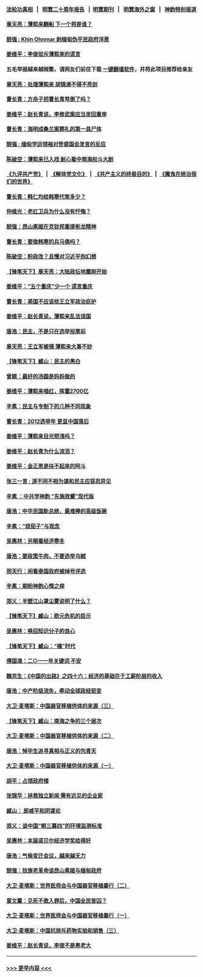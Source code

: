 #### [法轮功真相](https://github.com/gfw-breaker/truth/blob/master/README.md?t=0) &nbsp;&nbsp;|&nbsp;&nbsp; [明慧二十周年报告](https://github.com/gfw-breaker/mh-reports/blob/master/README.md?t=0) &nbsp;&nbsp;|&nbsp;&nbsp;[明慧期刊](https://github.com/gfw-breaker/mh-qikan) &nbsp;&nbsp;|&nbsp;&nbsp; [明慧海外之窗](https://github.com/gfw-breaker/mh-news/blob/master/README.md?t=0) &nbsp;&nbsp;|&nbsp;&nbsp; [神韵特别报道](https://github.com/gfw-breaker/mh-news/blob/master/shenyun.md?t=0)
#### [章天亮：薄熙来翻船 下一个将是谁？](../pages/nsc423/n3540695.md?t=02251508) 
#### [貌强 : Khin Ohnmar 剥缅甸伪平民政府洋葱](../pages/nsc423/n3538353.md?t=02251508) 
#### [姜维平：李俊驳斥薄熙来的谎言](../pages/nsc423/n3537277.md?t=02251508) 
#### 五毛举报越来越频繁，请网友们前往下载 [一键翻墙软件](https://github.com/gfw-breaker/ssr-accounts)，并将此项目推荐给亲友
#### [章天亮：处理薄熙来 胡锦涛不得不亮剑](../pages/nsc423/n3536484.md?t=02251508) 
#### [曹长青：方舟子把曹长青骂倒了吗？](../pages/nsc423/n3535854.md?t=02251508) 
#### [姜维平：赵长青说，李修武案应当发回重审](../pages/nsc423/n3535014.md?t=02251508) 
#### [曹长青：海明成桑兰案葬礼的第一具尸体](../pages/nsc423/n3533641.md?t=02251508) 
#### [貌强 : 缅甸学运领袖对登盛国会发言的反应](../pages/nsc423/n3531584.md?t=02251508) 
#### [陈破空：薄熙来已入戏 耐心看中南海权斗大剧](../pages/nsc423/n3531163.md?t=02251508) 
#### [《九评共产党》](https://github.com/begood0513/9ping.md/blob/master/README.md) &nbsp;|&nbsp; [《解体党文化》](../../../../jtdwh.md/blob/master/README.md)  &nbsp;|&nbsp; [《共产主义的终极目的》](../../../../gczydzjmd.md/blob/master/README.md) &nbsp;|&nbsp; [《魔鬼在统治我们的世界》](../../../../mgztzwmdsj.md/blob/master/README.md) 
#### [曹长青：韩仁均给韩寒代笔多少？](../pages/nsc423/n3526190.md?t=02251508) 
#### [仲维光：老红卫兵为什么没有忏悔？](../pages/nsc423/n3524996.md?t=02251508) 
#### [貌强：昂山素姬在克钦邦重提彬龙精神](../pages/nsc423/n3524985.md?t=02251508) 
#### [曹长青：要做韩寒的兵马俑吗？](../pages/nsc423/n3523548.md?t=02251508) 
#### [陈破空：盼政改？且慢对习近平抱幻想](../pages/nsc423/n3520626.md?t=02251508) 
#### [【锋笔天下】章天亮：大陆政坛地震刚开始](../pages/nsc423/n3520117.md?t=02251508) 
#### [姜维平：“五个重庆”少一个 谎言重庆](../pages/nsc423/n3515295.md?t=02251508) 
#### [曹长青：美国不应该给王立军政治庇护](../pages/nsc423/n3515144.md?t=02251508) 
#### [姜维平：赵长青说，薄熙来乱法误国](../pages/nsc423/n3511911.md?t=02251508) 
#### [唐浩：民主，不是只在选举投票前](../pages/nsc423/n3510915.md?t=02251508) 
#### [章天亮：王立军被捕 薄熙来大事不妙](../pages/nsc423/n3507317.md?t=02251508) 
#### [【锋笔天下】臧山：民主的黑白](../pages/nsc423/n3505735.md?t=02251508) 
#### [曾颖：最好的汤圆是妈妈做的](../pages/nsc423/n3504522.md?t=02251508) 
#### [姜维平：薄熙来唱红，挥霍2700亿](../pages/nsc423/n3501049.md?t=02251508) 
#### [辛素：民主与专制下的几种不同现象](../pages/nsc423/n3499175.md?t=02251508) 
#### [曹长青：2012选举年 更显中国落后](../pages/nsc423/n3496312.md?t=02251508) 
#### [姜维平：薄熙来目光短浅吗？](../pages/nsc423/n3492334.md?t=02251508) 
#### [姜维平：赵长青为什么流泪？](../pages/nsc423/n3491350.md?t=02251508) 
#### [姜维平：金正恩是扶不起来的阿斗](../pages/nsc423/n3490917.md?t=02251508) 
#### [张三一言 : 道不同不相为谋和民主应容忍异见](../pages/nsc423/n3488903.md?t=02251508) 
#### [辛素 ：中共学神韵  “东施效颦”现代版](../pages/nsc423/n3488767.md?t=02251508) 
#### [唐浩：中华民国新总统，最难捧的高级饭碗](../pages/nsc423/n3483529.md?t=02251508) 
#### [辛素：“烧茄子”与观念](../pages/nsc423/n3481997.md?t=02251508) 
#### [吴惠林：另眼看经济寒冬](../pages/nsc423/n3476641.md?t=02251508) 
#### [唐浩：要政策牛肉，不要选举乌贼](../pages/nsc423/n3472622.md?t=02251508) 
#### [邢天行：闲看泰国政府被绰号评选](../pages/nsc423/n3470228.md?t=02251508) 
#### [辛素：期盼神韵心情之痒](../pages/nsc423/n3467727.md?t=02251508) 
#### [郑义：半壁江山罩尘雾说明了什么？](../pages/nsc423/n3467325.md?t=02251508) 
#### [【锋笔天下】臧山：欧元危机的启示](../pages/nsc423/n3465115.md?t=02251508) 
#### [吴惠林：唤回知识分子的良心](../pages/nsc423/n3459632.md?t=02251508) 
#### [【锋笔天下】臧山：“裸”时代](../pages/nsc423/n3457839.md?t=02251508) 
#### [傅国涌：二○一一年关键词  不安](../pages/nsc423/n3457030.md?t=02251508) 
#### [魏京生：《中国的出路》之四十六：经济的基础在于工薪阶层的收入](../pages/nsc423/n3455882.md?t=02251508) 
#### [唐浩：中产阶级流失，牵动全球政经钜变](../pages/nsc423/n3451057.md?t=02251508) 
#### [大卫‧麦塔斯：中国器官移植供体的来源（三）](../pages/nsc423/n3445730.md?t=02251508) 
#### [【锋笔天下】臧山：南海之争的三个层次](../pages/nsc423/n3444141.md?t=02251508) 
#### [大卫‧麦塔斯：中国器官移植供体的来源（二）](../pages/nsc423/n3442546.md?t=02251508) 
#### [唐浩：悼毕生追寻真相与正义的包青天](../pages/nsc423/n3441485.md?t=02251508) 
#### [大卫‧麦塔斯：中国器官移植供体的来源（一）](../pages/nsc423/n3440424.md?t=02251508) 
#### [胡平：占领政府楼](../pages/nsc423/n3437826.md?t=02251508) 
#### [张锦华：拯救独立新闻 需有远见的企业家](../pages/nsc423/n3437102.md?t=02251508) 
#### [臧山： 郎咸平和阴谋论](../pages/nsc423/n3435858.md?t=02251508) 
#### [郑义：谈中国“朝三暮四”的环境监测标准](../pages/nsc423/n3434055.md?t=02251508) 
#### [吴惠林：本届诺贝尔经济学奖给得好](../pages/nsc423/n3433652.md?t=02251508) 
#### [唐浩：气候变迁会议，越来越无力](../pages/nsc423/n3432132.md?t=02251508) 
#### [貌强：钦族老革命谈昂山素姬与缅甸政府](../pages/nsc423/n3430836.md?t=02251508) 
#### [大卫‧麦塔斯：世界医师会与中国器官移植暴行（二）](../pages/nsc423/n3428909.md?t=02251508) 
#### [童文薰：见死不救入罪后，中国全民皆囚？](../pages/nsc423/n3425404.md?t=02251508) 
#### [大卫‧麦塔斯：世界医师会与中国器官移植暴行（一）](../pages/nsc423/n3425623.md?t=02251508) 
#### [大卫‧麦塔斯：中国抗排斥药物实验和销售（三）](../pages/nsc423/n3422915.md?t=02251508) 
#### [姜维平：赵长青说，李俊不是黑老大](../pages/nsc423/n3422777.md?t=02251508) 

----
#### [ >>> 更早内容 <<< ](../indexes/nsc423-earlier.md)
